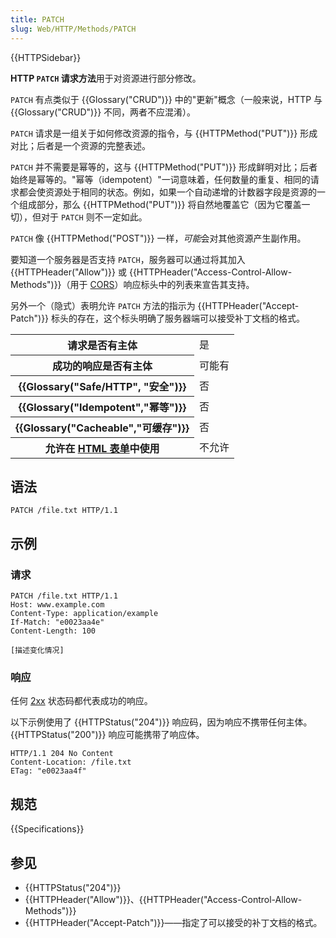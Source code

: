 ```yaml
---
title: PATCH
slug: Web/HTTP/Methods/PATCH
---
```


{{HTTPSidebar}}

**HTTP `PATCH` 请求方法**用于对资源进行部分修改。

`PATCH` 有点类似于 {{Glossary("CRUD")}} 中的"更新"概念（一般来说，HTTP 与 {{Glossary("CRUD")}} 不同，两者不应混淆）。

`PATCH` 请求是一组关于如何修改资源的指令，与 {{HTTPMethod("PUT")}} 形成对比；后者是一个资源的完整表述。

`PATCH` 并不需要是幂等的，这与 {{HTTPMethod("PUT")}} 形成鲜明对比；后者始终是幂等的。"幂等（idempotent）"一词意味着，任何数量的重复、相同的请求都会使资源处于相同的状态。例如，如果一个自动递增的计数器字段是资源的一个组成部分，那么 {{HTTPMethod("PUT")}} 将自然地覆盖它（因为它覆盖一切），但对于 `PATCH` 则不一定如此。

`PATCH` 像 {{HTTPMethod("POST")}} 一样，*可能*会对其他资源产生副作用。

要知道一个服务器是否支持 `PATCH`，服务器可以通过将其加入 {{HTTPHeader("Allow")}} 或 {{HTTPHeader("Access-Control-Allow-Methods")}}（用于 [CORS](/zh-CN/docs/Web/HTTP/CORS)）响应标头中的列表来宣告其支持。

另外一个（隐式）表明允许 `PATCH` 方法的指示为 {{HTTPHeader("Accept-Patch")}} 标头的存在，这个标头明确了服务器端可以接受补丁文档的格式。

<table class="properties">
  <tbody>
    <tr>
      <th scope="row">请求是否有主体</th>
      <td>是</td>
    </tr>
    <tr>
      <th scope="row">成功的响应是否有主体</th>
      <td>可能有</td>
    </tr>
    <tr>
      <th scope="row">{{Glossary("Safe/HTTP", "安全")}}</th>
      <td>否</td>
    </tr>
    <tr>
      <th scope="row">{{Glossary("Idempotent","幂等")}}</th>
      <td>否</td>
    </tr>
    <tr>
      <th scope="row">{{Glossary("Cacheable","可缓存")}}</th>
      <td>否</td>
    </tr>
    <tr>
      <th scope="row">
        允许在 <a href="/zh-CN/docs/Learn/Forms">HTML 表单</a>中使用
      </th>
      <td>不允许</td>
    </tr>
  </tbody>
</table>

## 语法

```http
PATCH /file.txt HTTP/1.1
```

## 示例

### 请求

```http
PATCH /file.txt HTTP/1.1
Host: www.example.com
Content-Type: application/example
If-Match: "e0023aa4e"
Content-Length: 100

[描述变化情况]
```

### 响应

任何 [2xx](https://httpwg.org/specs/rfc9110.html#status.2xx) 状态码都代表成功的响应。

以下示例使用了 {{HTTPStatus("204")}} 响应码，因为响应不携带任何主体。{{HTTPStatus("200")}} 响应可能携带了响应体。

```http
HTTP/1.1 204 No Content
Content-Location: /file.txt
ETag: "e0023aa4f"
```

## 规范

{{Specifications}}

## 参见

- {{HTTPStatus("204")}}
- {{HTTPHeader("Allow")}}、{{HTTPHeader("Access-Control-Allow-Methods")}}
- {{HTTPHeader("Accept-Patch")}}——指定了可以接受的补丁文档的格式。
